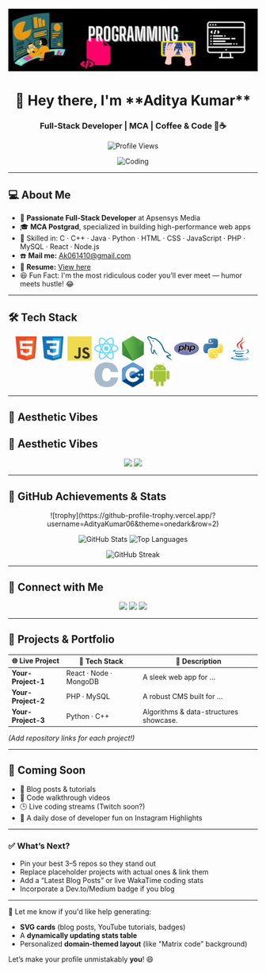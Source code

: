 ![Top Banner](https://github.com/AdityaKumar06/AdityaKumar06/blob/main/codebanner.gif)

<h1 align="center">👋 Hey there, I'm **Aditya Kumar**</h1>
<h3 align="center">Full-Stack Developer | MCA | Coffee & Code 🧠☕</h3>

<p align="center">
  <img src="https://komarev.com/ghpvc/?username=adityakumar06&label=Profile%20Views&color=0e75b6&style=flat" alt="Profile Views" />
</p>

<p align="center">
  <img src="https://media2.giphy.com/media/zhYSVCirREeIZtONCI/giphy.gif" alt="Coding" width="400" />
</p>

---

## 💻 About Me

- 🎯 **Passionate Full-Stack Developer** at Apsensys Media  
- 🎓 **MCA Postgrad**, specialized in building high-performance web apps  
- 🚀 Skilled in: C · C++ · Java · Python · HTML · CSS · JavaScript · PHP · MySQL · React · Node.js  
- ☎️ **Mail me:** [Ak061410@gmail.com](mailto:Ak061410@gmail.com)  
- 📄 **Resume:** [View here](https://blush-genni-51.tiiny.site)  
- 😆 Fun Fact: I'm the most ridiculous coder you’ll ever meet — humor meets hustle! 😂

---

## 🛠️ Tech Stack

<p align="center">
  <img src="https://raw.githubusercontent.com/devicons/devicon/master/icons/html5/html5-original.svg" width="50" />
  <img src="https://raw.githubusercontent.com/devicons/devicon/master/icons/css3/css3-original.svg" width="50" />
  <img src="https://raw.githubusercontent.com/devicons/devicon/master/icons/javascript/javascript-original.svg" width="50" />
  <img src="https://raw.githubusercontent.com/devicons/devicon/master/icons/react/react-original.svg" width="50" />
  <img src="https://raw.githubusercontent.com/devicons/devicon/master/icons/nodejs/nodejs-original.svg" width="50" />
  <img src="https://raw.githubusercontent.com/devicons/devicon/master/icons/mysql/mysql-original.svg" width="50" />
  <img src="https://raw.githubusercontent.com/devicons/devicon/master/icons/php/php-original.svg" width="50" />
  <img src="https://raw.githubusercontent.com/devicons/devicon/master/icons/python/python-original.svg" width="50" />
  <img src="https://raw.githubusercontent.com/devicons/devicon/master/icons/java/java-original.svg" width="50" />
  <img src="https://raw.githubusercontent.com/devicons/devicon/master/icons/c/c-original.svg" width="50" />
  <img src="https://raw.githubusercontent.com/devicons/devicon/master/icons/cplusplus/cplusplus-original.svg" width="50" />
  <img src="https://raw.githubusercontent.com/devicons/devicon/master/icons/android/android-original.svg" width="50" />
</p>

---

## 📸 Aesthetic Vibes

## 📸 Aesthetic Vibes

<p align="center">
  <img src="https://user-images.githubusercontent.com/74038190/225813708-98b745f2-7d22-48cf-9150-083f1b00d6c9.gif" />
  <img src="https://github.com/Anmol-Baranwal/Cool-GIFs-For-GitHub/assets/74038190/0db32290-c193-4b32-95dc-413ce9e446a5" width="400" />
</p>


---

## 🌟 GitHub Achievements & Stats

<p align="center">
  ![trophy](https://github-profile-trophy.vercel.app/?username=AdityaKumar06&theme=onedark&row=2)
</p>

<p align="center">
  <img src="https://github-readme-stats.vercel.app/api?username=adityakumar06&show_icons=true&theme=github_dark" alt="GitHub Stats" />
  <img src="https://github-readme-stats.vercel.app/api/top-langs/?username=adityakumar06&layout=compact&theme=github_dark" alt="Top Languages" />
</p>

<p align="center">
  <img src="https://github-readme-streak-stats.herokuapp.com/?user=adityakumar06&theme=dark" alt="GitHub Streak" />
</p>

---

## 🔗 Connect with Me

<p align="center">
  <a href="mailto:Ak061410@gmail.com"><img src="https://img.shields.io/badge/📧%20Email-informational?style=for-the-badge&logo=gmail" /></a>
  <a href="https://linkedin.com/in/adityakumar0614" target="_blank"><img src="https://img.shields.io/badge/LinkedIn-%230077B5?style=for-the-badge&logo=linkedin&logoColor=white" /></a>
  <a href="https://instagram.com/dark_______star" target="_blank"><img src="https://img.shields.io/badge/Instagram-%23E4405F?style=for-the-badge&logo=instagram&logoColor=white" /></a>
</p>

---

## 🚧 Projects & Portfolio

| 🌐 Live Project | 🔧 Tech Stack | 📌 Description |
|----------------|--------------|----------------|
| **Your-Project-1** | React · Node · MongoDB | A sleek web app for … |
| **Your-Project-2** | PHP · MySQL | A robust CMS built for … |
| **Your-Project-3** | Python · C++ | Algorithms & data-structures showcase. |

*(Add repository links for each project!)*

---

## 🧩 Coming Soon

- 📝 Blog posts & tutorials  
- 🎥 Code walkthrough videos  
- 🕒 Live coding streams (Twitch soon?)  
- 🍔 A daily dose of developer fun on Instagram Highlights

---

### ✅ What’s Next?

- Pin your best 3–5 repos so they stand out  
- Replace placeholder projects with actual ones & link them  
- Add a “Latest Blog Posts” or live WakaTime coding stats  
- Incorporate a Dev.to/Medium badge if you blog

---

🎨 Let me know if you'd like help generating:
- **SVG cards** (blog posts, YouTube tutorials, badges)  
- A **dynamically updating stats table**  
- Personalized **domain-themed layout** (like "Matrix code" background)

Let’s make your profile unmistakably **you**! 😄

